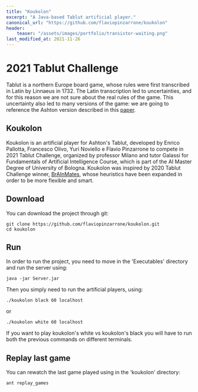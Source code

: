 ```yaml
---
title: "Koukolon"
excerpt: "A Java-based Tablut artificial player."
canonical_url: "https://github.com/flaviopinzarrone/koukolon"
header:
    teaser: "/assets/images/portfolio/transistor-waiting.png"
last_modified_at: 2021-11-26
---
```


# 2021 Tablut Challenge

Tablut is a northern Europe board game, whose rules were first
transcribed in Latin by Linnaeus in 1732. The Latin transcription
led to uncertainties, and for this reason we are not sure about
the real rules of the game. This uncertainty also led to many
versions of the game: we are going to reference the Ashton version
described in this
[paper](http://ww.aagenielsen.dk/LinnaeusPaper-Longer.pdf).

## Koukolon
Koukolon is an artificial player for Ashton's Tablut, developed by Enrico Pallotta, Francesco Olivo, Yuri Noviello e Flavio Pinzarrone to
compete in 2021 Tablut Challenge, organized by professor Milano and
tutor Galassi for Fundamentals of Artificial Intelligence Course,
which is part of the AI Master Degree of University of Bologna.
Koukolon was inspired by 2020 Tablut Challenge winner,
[BrAInMates](https://github.com/gmurro/Tablut),
whose heuristics have been expanded in order to be more flexible and smart.

## Download
You can download the project through git:
```
git clone https://github.com/flaviopinzarrone/koukolon.git
cd koukolon
```

## Run
In order to run the project, you need to move in the 'Executables'
directory and run the server using:
```
java -jar Server.jar
```
Then you simply need to run the artificial players, using:
```
./koukolon black 60 localhost
```
or
```
./koukolon white 60 localhost
```
If you want to play koukolon's white vs koukolon's black you will have
to run both the previous commands on different terminals.

## Replay last game
You can rewatch the last game played using in the 'koukolon' directory:

```
ant replay_games
```

